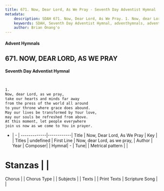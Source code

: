```yaml
---
title: 671. Now, Dear Lord, As We Pray - Seventh Day Adventist Hymnal
metadata:
    description: SDAH 671. Now, Dear Lord, As We Pray. 1. Now, dear Lord, as we pray, take our hearts and minds far away from the press of the world all around to your throne where grace does abound. May our lives be transformed by Your love, may our souls be refreshed from above. At this moment, let people everywhere join us now as we come to You in prayer.
    keywords: SDAH, Seventh Day Adventist Hymnal, adventhymnals, advent hymnals, Now, Dear Lord, As We Pray, Now, dear Lord, as we pray, 
    author: Brian Onang'o
---
```


#### Advent Hymnals
## 671. NOW, DEAR LORD, AS WE PRAY
#### Seventh Day Adventist Hymnal

```txt


1.
Now, dear Lord, as we pray,
take our hearts and minds far away
from the press of the world all around
to your throne where grace does abound.
May our lives be transformed by Your love,
may our souls be refreshed from above.
At this moment, let people everywhere
join us now as we come to You in prayer.


```

- |   -  |
-------------|------------|
Title | Now, Dear Lord, As We Pray |
Key |  |
Titles | undefined |
First Line | Now, dear Lord, as we pray, |
Author | 
Year | 
Composer|  |
Hymnal|  - |
Tune|  |
Metrical pattern | |
# Stanzas |  |
Chorus |  |
Chorus Type |  |
Subjects |  |
Texts |  |
Print Texts | 
Scripture Song |  |
  
